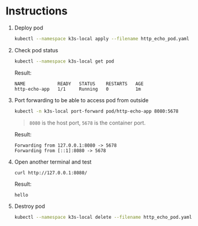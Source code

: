 # Instructions

1. Deploy pod

   ```sh
   kubectl --namespace k3s-local apply --filename http_echo_pod.yaml
   ```

2. Check pod status

   ```sh
   kubectl --namespace k3s-local get pod
   ```

   Result:

   ```
   NAME            READY   STATUS    RESTARTS   AGE
   http-echo-app   1/1     Running   0          1m
   ```

3. Port forwarding to be able to access pod from outside

   ```sh
   kubectl -n k3s-local port-forward pod/http-echo-app 8080:5678
   ```
   > `8080` is the host port, `5678` is the container port.

   Result:

   ```
   Forwarding from 127.0.0.1:8080 -> 5678
   Forwarding from [::1]:8080 -> 5678
   ```

4. Open another terminal and test

   ```sh
   curl http://127.0.0.1:8080/
   ```

   Result:
   ```
   hello
   ```

5. Destroy pod

   ```sh
   kubectl --namespace k3s-local delete --filename http_echo_pod.yaml
   ```
